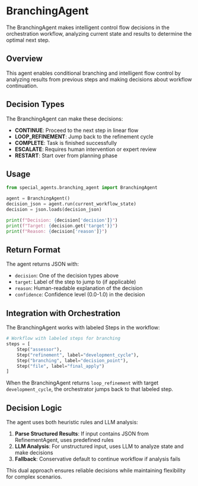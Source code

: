 # BranchingAgent

The BranchingAgent makes intelligent control flow decisions in the orchestration workflow, analyzing current state and results to determine the optimal next step.

## Overview

This agent enables conditional branching and intelligent flow control by analyzing results from previous steps and making decisions about workflow continuation.

## Decision Types

The BranchingAgent can make these decisions:

- **CONTINUE**: Proceed to the next step in linear flow
- **LOOP_REFINEMENT**: Jump back to the refinement cycle
- **COMPLETE**: Task is finished successfully
- **ESCALATE**: Requires human intervention or expert review
- **RESTART**: Start over from planning phase

## Usage

```python
from special_agents.branching_agent import BranchingAgent

agent = BranchingAgent()
decision_json = agent.run(current_workflow_state)
decision = json.loads(decision_json)

print(f"Decision: {decision['decision']}")
print(f"Target: {decision.get('target')}")
print(f"Reason: {decision['reason']}")
```

## Return Format

The agent returns JSON with:
- `decision`: One of the decision types above
- `target`: Label of the step to jump to (if applicable)
- `reason`: Human-readable explanation of the decision
- `confidence`: Confidence level (0.0-1.0) in the decision

## Integration with Orchestration

The BranchingAgent works with labeled Steps in the workflow:

```python
# Workflow with labeled steps for branching
steps = [
    Step("assessor"),
    Step("refinement", label="development_cycle"),
    Step("branching", label="decision_point"),
    Step("file", label="final_apply")
]
```

When the BranchingAgent returns `loop_refinement` with target `development_cycle`, the orchestrator jumps back to that labeled step.

## Decision Logic

The agent uses both heuristic rules and LLM analysis:

1. **Parse Structured Results**: If input contains JSON from RefinementAgent, uses predefined rules
2. **LLM Analysis**: For unstructured input, uses LLM to analyze state and make decisions
3. **Fallback**: Conservative default to continue workflow if analysis fails

This dual approach ensures reliable decisions while maintaining flexibility for complex scenarios.